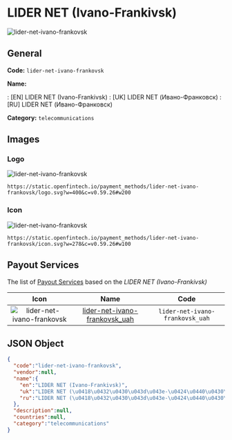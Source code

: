 
# LIDER NET (Ivano-Frankivsk) 
![lider-net-ivano-frankovsk](https://static.openfintech.io/payment_methods/lider-net-ivano-frankovsk/logo.svg?w=400&c=v0.59.26#w200)  

## General 
**Code:** `lider-net-ivano-frankovsk` 
 
**Name:** 
 
:	[EN] LIDER NET (Ivano-Frankivsk) 
:	[UK] LIDER NET (Ивано-Франковск) 
:	[RU] LIDER NET (Ивано-Франковск) 
 
**Category:** `telecommunications` 
 

## Images 

### Logo 
![lider-net-ivano-frankovsk](https://static.openfintech.io/payment_methods/lider-net-ivano-frankovsk/logo.svg?w=400&c=v0.59.26#w200)  

```
https://static.openfintech.io/payment_methods/lider-net-ivano-frankovsk/logo.svg?w=400&c=v0.59.26#w200
```  

### Icon 
![lider-net-ivano-frankovsk](https://static.openfintech.io/payment_methods/lider-net-ivano-frankovsk/icon.svg?w=278&c=v0.59.26#w100)  

```
https://static.openfintech.io/payment_methods/lider-net-ivano-frankovsk/icon.svg?w=278&c=v0.59.26#w100
```  

## Payout Services 
 
The list of [Payout Services](/payout-services/) based on the _LIDER NET (Ivano-Frankivsk)_ 

|Icon|Name|Code| 
|:---:|:---:|:---:| 
|![lider-net-ivano-frankovsk](https://static.openfintech.io/payout_methods/lider-net-ivano-frankovsk/icon.png?w=278&c=v0.59.26#w40) |[lider-net-ivano-frankovsk_uah](/payout-services/lider-net-ivano-frankovsk_uah/)|`lider-net-ivano-frankovsk_uah`| 
 

## JSON Object 

```json
{
  "code":"lider-net-ivano-frankovsk",
  "vendor":null,
  "name":{
    "en":"LIDER NET (Ivano-Frankivsk)",
    "uk":"LIDER NET (\u0418\u0432\u0430\u043d\u043e-\u0424\u0440\u0430\u043d\u043a\u043e\u0432\u0441\u043a)",
    "ru":"LIDER NET (\u0418\u0432\u0430\u043d\u043e-\u0424\u0440\u0430\u043d\u043a\u043e\u0432\u0441\u043a)"
  },
  "description":null,
  "countries":null,
  "category":"telecommunications"
}
```  

